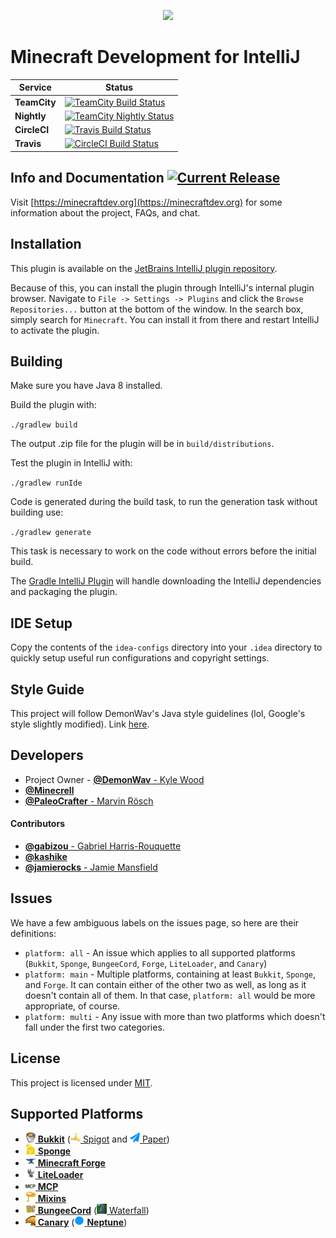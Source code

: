 <p align="center"><a href="https://minecraftdev.org/"><img src="https://minecraftdev.org/assets/icon.svg" height="120"></img></a></p>

Minecraft Development for IntelliJ
==================================

|  Service   |Status|
|------------|------|
|**TeamCity**|[![TeamCity Build Status](https://img.shields.io/teamcity/http/ci.demonwav.com/s/MinecraftDev_Build.svg?style=flat-square)](https://ci.demonwav.com/viewType.html?buildTypeId=MinecraftDev_Build)|
|**Nightly** |[![TeamCity Nightly Status](https://img.shields.io/teamcity/http/ci.demonwav.com/s/MinecraftDev_Nightly.svg?style=flat-square)](https://ci.demonwav.com/viewType.html?buildTypeId=MinecraftDev_Nightly)|
|**CircleCI**|[![Travis Build Status](https://img.shields.io/circleci/project/github/minecraft-dev/MinecraftDev/dev.svg?style=flat-square)](https://circleci.com/gh/minecraft-dev/MinecraftDev)|
| **Travis** |[![CircleCI Build Status](https://img.shields.io/travis/minecraft-dev/MinecraftDev/dev.svg?style=flat-square)](https://travis-ci.org/minecraft-dev/MinecraftDev/)|

Info and Documentation [![Current Release](https://img.shields.io/badge/release-2018.1--1.2.0-orange.svg?style=flat-square)](https://plugins.jetbrains.com/plugin/8327)
----------------------

Visit [https://minecraftdev.org](https://minecraftdev.org) for some information about the project, FAQs, and chat.

Installation
------------

This plugin is available on the [JetBrains IntelliJ plugin repository](https://plugins.jetbrains.com/plugin/8327).

Because of this, you can install the plugin through IntelliJ's internal plugin browser. Navigate to
`File -> Settings -> Plugins` and click the `Browse Repositories...` button at the bottom of the window. In the search
box, simply search for `Minecraft`. You can install it from there and restart IntelliJ to activate the plugin.

Building
--------

Make sure you have Java 8 installed.

Build the plugin with:

`./gradlew build`

The output .zip file for the plugin will be in `build/distributions`.

Test the plugin in IntelliJ with:

`./gradlew runIde`

Code is generated during the build task, to run the generation task without building use:

`./gradlew generate`

This task is necessary to work on the code without errors before the initial build.

The [Gradle IntelliJ Plugin](https://github.com/JetBrains/gradle-intellij-plugin)
will handle downloading the IntelliJ dependencies and packaging the
plugin.

IDE Setup
---------

Copy the contents of the `idea-configs` directory into your `.idea` directory to quickly setup useful
run configurations and copyright settings.

Style Guide
-----------

This project will follow DemonWav's Java style guidelines (lol, Google's
style slightly modified). Link [here](http://www.demonwav.com/style).

Developers
----------

- Project Owner - [**@DemonWav** - Kyle Wood](https://github.com/DemonWav)
- [**@Minecrell**](https://github.com/Minecrell)
- [**@PaleoCrafter** - Marvin Rösch](https://github.com/PaleoCrafter)

#### **Contributors**

- [**@gabizou** - Gabriel Harris-Rouquette](https://github.com/gabizou)
- [**@kashike**](https://github.com/kashike)
- [**@jamierocks** - Jamie Mansfield](https://github.com/jamierocks)

Issues
------

We have a few ambiguous labels on the issues page, so here are their definitions:
 * `platform: all` - An issue which applies to all supported platforms (`Bukkit`, `Sponge`, `BungeeCord`, `Forge`, `LiteLoader`, and `Canary`)
 * `platform: main` - Multiple platforms, containing at least `Bukkit`, `Sponge`, and `Forge`. It can contain either of the other two as
   well, as long as it doesn't contain all of them. In that case, `platform: all` would be more appropriate, of course.
 * `platform: multi` - Any issue with more than two platforms which doesn't fall under the first two categories.

License
-------

This project is licensed under [MIT](license.txt).

Supported Platforms
-------------------

- [![Bukkit Icon](src/main/resources/assets/icons/platform/Bukkit.png?raw=true) **Bukkit**](https://hub.spigotmc.org/stash/projects/SPIGOT/repos/bukkit/browse) ([![Spigot Icon](src/main/resources/assets/icons/platform/Spigot.png?raw=true) Spigot](https://spigotmc.org/) and [![Paper Icon](src/main/resources/assets/icons/platform/Paper.png?raw=true) Paper](https://paper.emc.gs))
- [![Sponge Icon](src/main/resources/assets/icons/platform/Sponge_dark.png?raw=true) **Sponge**](https://www.spongepowered.org/)
- [![Forge Icon](src/main/resources/assets/icons/platform/Forge.png?raw=true) **Minecraft Forge**](http://minecraftforge.net/forum)
- [![LiteLoader Icon](src/main/resources/assets/icons/platform/LiteLoader.png?raw=true) **LiteLoader**](http://www.liteloader.com/)
- [![MCP Icon](src/main/resources/assets/icons/platform/MCP.png?raw=true) **MCP**](http://www.modcoderpack.com/)
- [![Mixins Icon](src/main/resources/assets/icons/platform/Mixins_dark.png?raw=true) **Mixins**](https://github.com/SpongePowered/Mixin)
- [![BungeeCord Icon](src/main/resources/assets/icons/platform/BungeeCord.png?raw=true) **BungeeCord**](https://www.spigotmc.org/wiki/bungeecord/) ([![Waterfall Icon](src/main/resources/assets/icons/platform/Waterfall.png?raw=true) Waterfall](https://github.com/WaterfallMC))
- [![Canary Icon](src/main/resources/assets/icons/platform/Canary.png?raw=true) **Canary**](https://canarymod.net/) ([![Neptune Icon](src/main/resources/assets/icons/platform/Neptune.png?raw=true) **Neptune**](https://www.neptunepowered.org/))
